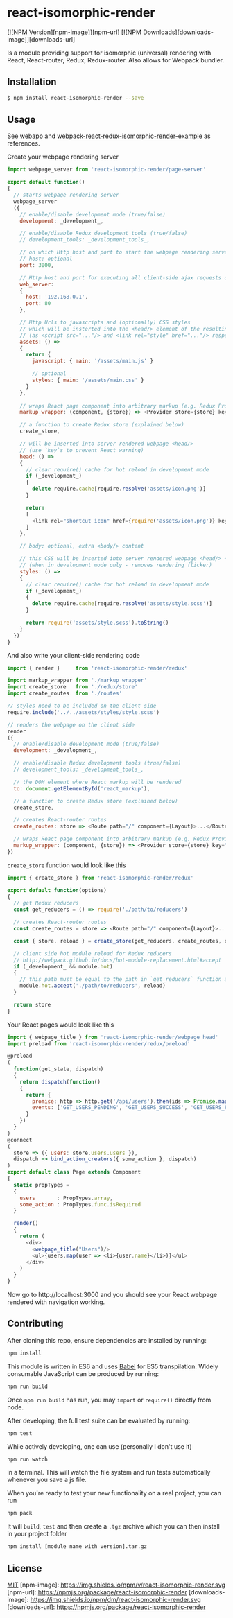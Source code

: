 # react-isomorphic-render

[![NPM Version][npm-image]][npm-url]
[![NPM Downloads][downloads-image]][downloads-url]

<!---
[![Build Status][travis-image]][travis-url]
[![Test Coverage][coveralls-image]][coveralls-url]
-->

<!---
[![Gratipay][gratipay-image]][gratipay-url]
-->

Is a module providing support for isomorphic (universal) rendering with React, React-router, Redux, Redux-router. Also allows for Webpack bundler.

## Installation

```bash
$ npm install react-isomorphic-render --save
```

## Usage

See [webapp](https://github.com/halt-hammerzeit/webapp) and [webpack-react-redux-isomorphic-render-example](https://github.com/halt-hammerzeit/webpack-react-redux-isomorphic-render-example) as references.

Create your webpage rendering server

```javascript
import webpage_server from 'react-isomorphic-render/page-server'

export default function()
{
  // starts webpage rendering server
  webpage_server
  ({
    // enable/disable development mode (true/false)
    development: _development_,

    // enable/disable Redux development tools (true/false)
    // development_tools: _development_tools_,

    // on which Http host and port to start the webpage rendering server
    // host: optional
    port: 3000,

    // Http host and port for executing all client-side ajax requests on server-side
    web_server:
    {
      host: '192.168.0.1',
      port: 80
    },

    // Http Urls to javascripts and (optionally) CSS styles 
    // which will be insterted into the <head/> element of the resulting Html webpage
    // (as <script src="..."/> and <link rel="style" href="..."/> respectively)
    assets: () =>
    {
      return {
        javascript: { main: '/assets/main.js' }

        // optional
        styles: { main: '/assets/main.css' }
      }
    },
    
    // wraps React page component into arbitrary markup (e.g. Redux Provider)
    markup_wrapper: (component, {store}) => <Provider store={store} key="provider">{component}</Provider>,

    // a function to create Redux store (explained below)
    create_store,

    // will be inserted into server rendered webpage <head/>
    // (use `key`s to prevent React warning)
    head: () =>
    {
      // clear require() cache for hot reload in development mode
      if (_development_)
      {
        delete require.cache[require.resolve('assets/icon.png')]
      }

      return 
      [
        <link rel="shortcut icon" href={require('assets/icon.png')} key="1"/>
      ]
    },

    // body: optional, extra <body/> content

    // this CSS will be inserted into server rendered webpage <head/> <style/> tag 
    // (when in development mode only - removes rendering flicker)
    styles: () =>
    {
      // clear require() cache for hot reload in development mode
      if (_development_)
      {
        delete require.cache[require.resolve('assets/style.scss')]
      }

      return require('assets/style.scss').toString()
    }
  })
}
```

And also write your client-side rendering code

```javascript
import { render }     from 'react-isomorphic-render/redux'

import markup_wrapper from './markup wrapper'
import create_store   from './redux/store'
import create_routes  from './routes'

// styles need to be included on the client side
require.include('../../assets/styles/style.scss')

// renders the webpage on the client side
render
({
  // enable/disable development mode (true/false)
  development: _development_,

  // enable/disable Redux development tools (true/false)
  // development_tools: _development_tools_,

  // the DOM element where React markup will be rendered
  to: document.getElementById('react_markup'),

  // a function to create Redux store (explained below)
  create_store,

  // creates React-router routes
  create_routes: store => <Route path="/" component={Layout}>...</Route>,

  // wraps React page component into arbitrary markup (e.g. Redux Provider)
  markup_wrapper: (component, {store}) => <Provider store={store} key="provider">{component}</Provider>
})
```

`create_store` function would look like this

```javascript
import { create_store } from 'react-isomorphic-render/redux'

export default function(options)
{
  // get Redux reducers
  const get_reducers = () => require('./path/to/reducers')

  // creates React-router routes
  const create_routes = store => <Route path="/" component={Layout}>...</Route>

  const { store, reload } = create_store(get_reducers, create_routes, options)

  // client side hot module reload for Redux reducers
  // http://webpack.github.io/docs/hot-module-replacement.html#accept
  if (_development_ && module.hot)
  {
    // this path must be equal to the path in `get_reducers` function above
    module.hot.accept('./path/to/reducers', reload)
  }

  return store
}
```

Your React pages would look like this

```javascript
import { webpage_title } from 'react-isomorphic-render/webpage head'
import preload from 'react-isomorphic-render/redux/preload'

@preload
(
  function(get_state, dispatch)
  {
    return dispatch(function()
    {
      return {
        promise: http => http.get('/api/users').then(ids => Promise.map(ids, id => http.get(`/api/users/${id}`))),
        events: ['GET_USERS_PENDING', 'GET_USERS_SUCCESS', 'GET_USERS_FAILURE']
      }
    })
  }
)
@connect
(
  store => ({ users: store.users.users }),
  dispatch => bind_action_creators({ some_action }, dispatch)
)
export default class Page extends Component
{
  static propTypes =
  {
    users       : PropTypes.array,
    some_action : PropTypes.func.isRequired
  }

  render()
  {
    return (
      <div>
        <webpage_title("Users")/>
        <ul>{users.map(user => <li>{user.name}</li>)}</ul>
      </div>
    )
  }
}
```

Now go to http://localhost:3000 and you should see your React webpage rendered with navigation working.

## Contributing

After cloning this repo, ensure dependencies are installed by running:

```sh
npm install
```

This module is written in ES6 and uses [Babel](http://babeljs.io/) for ES5
transpilation. Widely consumable JavaScript can be produced by running:

```sh
npm run build
```

Once `npm run build` has run, you may `import` or `require()` directly from
node.

After developing, the full test suite can be evaluated by running:

```sh
npm test
```

While actively developing, one can use (personally I don't use it)

```sh
npm run watch
```

in a terminal. This will watch the file system and run tests automatically 
whenever you save a js file.

When you're ready to test your new functionality on a real project, you can run

```sh
npm pack
```

It will `build`, `test` and then create a `.tgz` archive which you can then install in your project folder

```sh
npm install [module name with version].tar.gz
```

## License

[MIT](LICENSE)
[npm-image]: https://img.shields.io/npm/v/react-isomorphic-render.svg
[npm-url]: https://npmjs.org/package/react-isomorphic-render
[downloads-image]: https://img.shields.io/npm/dm/react-isomorphic-render.svg
[downloads-url]: https://npmjs.org/package/react-isomorphic-render

<!---
[travis-image]: https://img.shields.io/travis/halt-hammerzeit/react-isomorphic-render/master.svg
[travis-url]: https://travis-ci.org/halt-hammerzeit/react-isomorphic-render
[coveralls-image]: https://img.shields.io/coveralls/halt-hammerzeit/react-isomorphic-render/master.svg
[coveralls-url]: https://coveralls.io/r/halt-hammerzeit/react-isomorphic-render?branch=master
-->

<!---
[gratipay-image]: https://img.shields.io/gratipay/dougwilson.svg
[gratipay-url]: https://gratipay.com/dougwilson/
-->